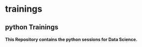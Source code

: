 # trainings
## python Trainings
#### This Repository contains the python sessions for Data Science.
